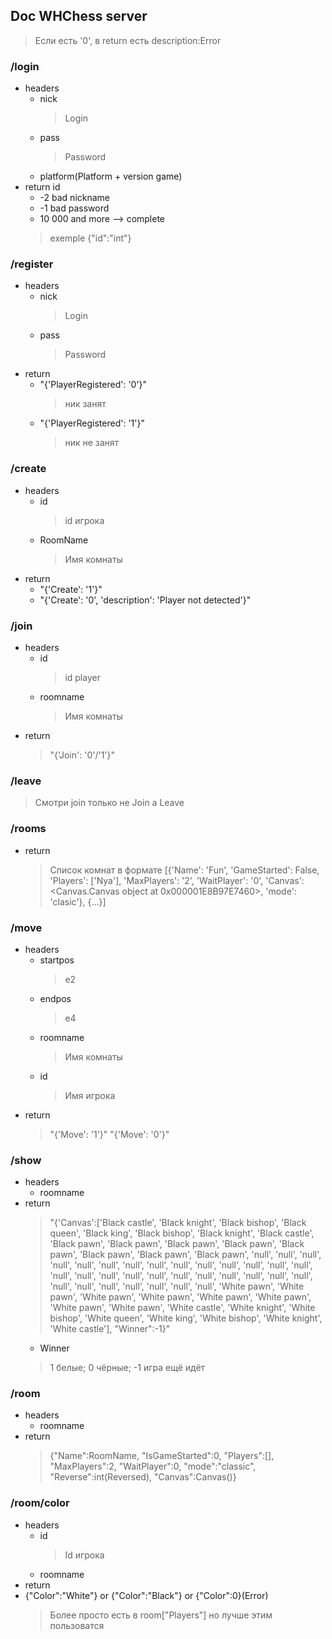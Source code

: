 ## Doc WHChess server

> Если есть '0', в return есть description:Error

### /login
  * headers
    * nick 
        > Login
    * pass 
        > Password
    * platform(Platform + version game)
  * return id 
    * -2 bad nickname
    * -1 bad password
    * 10 000 and more --> complete
    > exemple
    > {"id":"int"}
### /register
  * headers
    * nick 
        > Login
    * pass 
        > Password
  * return
    * "{'PlayerRegistered': '0'}"
      > ник занят
    * "{'PlayerRegistered': '1'}"
      > ник не занят
### /create
  * headers
    * id
      > id игрока
    * RoomName
      > Имя комнаты
  * return
    * "{'Create': '1'}"
    * "{'Create': '0', 'description': 'Player not detected'}"
### /join
  * headers
    * id
      >id player
    * roomname
      >Имя комнаты
  * return
    > "{'Join': '0'/'1'}"
### /leave
  > Смотри join только не Join а Leave
### /rooms
  * return
    > Список комнат в формате
      > [{'Name': 'Fun', 'GameStarted': False, 'Players': ['Nya'], 'MaxPlayers': '2', 'WaitPlayer': '0', 'Canvas': <Canvas.Canvas object at 0x000001E8B97E7460>, 'mode': 'clasic'},
      > {...}]
### /move
  * headers
    * startpos
      > e2
    * endpos
      > e4
    * roomname
      > Имя комнаты
    * id
      > Имя игрока
  * return
    > "{'Move': '1'}"
    > "{'Move': '0'}"
### /show
 * headers
   * roomname
 * return
   > "{'Canvas':['Black castle', 'Black knight', 'Black bishop', 'Black queen', 'Black king', 'Black bishop', 'Black knight', 'Black castle', 'Black pawn', 'Black pawn', 'Black pawn', 'Black pawn', 'Black pawn', 'Black pawn', 'Black pawn', 'Black pawn', 'null', 'null', 'null', 'null', 'null', 'null', 'null', 'null', 'null', 'null', 'null', 'null', 'null', 'null', 'null', 'null', 'null', 'null', 'null', 'null', 'null', 'null', 'null', 'null', 'null', 'null', 'null', 'null', 'null', 'null', 'null', 'null', 'White pawn', 'White pawn', 'White pawn', 'White pawn', 'White pawn', 'White pawn', 'White pawn', 'White pawn', 'White castle', 'White knight', 'White bishop', 'White queen', 'White king', 'White bishop', 'White knight', 'White castle'], "Winner":-1}"
   * Winner
    > 1 белые; 0 чёрные; -1 игра ещё идёт
### /room
 * headers
   * roomname
 * return
   > {"Name":RoomName, "IsGameStarted":0, "Players":[], "MaxPlayers":2, "WaitPlayer":0, "mode":"classic", "Reverse":int(Reversed), "Canvas":Canvas()}
### /room/color
 * headers
   * id
     > Id игрока
   * roomname
 * return
  * {"Color":"White"} or {"Color":"Black"} or {"Color":0}(Error)
    > Более просто есть в room["Players"] но лучше этим пользоватся
